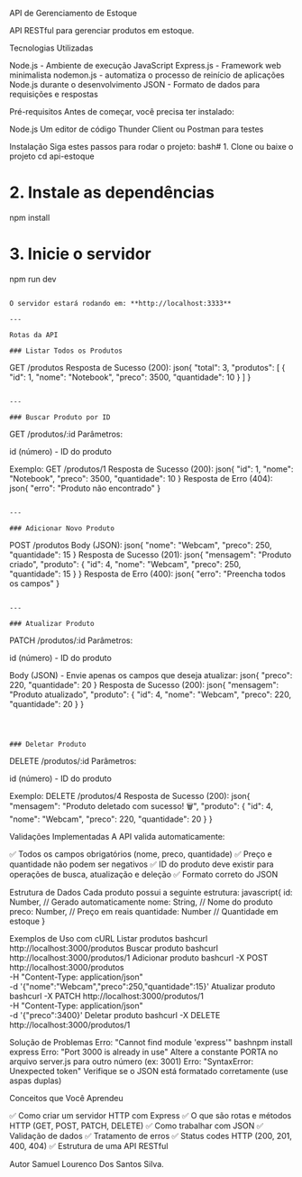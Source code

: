 API de Gerenciamento de Estoque

API RESTful para gerenciar produtos em estoque.

Tecnologias Utilizadas

Node.js - Ambiente de execução JavaScript
Express.js - Framework web minimalista
nodemon.js - automatiza o processo de reinício de aplicações Node.js durante o desenvolvimento
JSON - Formato de dados para requisições e respostas


Pré-requisitos
Antes de começar, você precisa ter instalado:

Node.js 
Um editor de código 
Thunder Client ou Postman para testes


Instalação
Siga estes passos para rodar o projeto:
bash# 1. Clone ou baixe o projeto
cd api-estoque

# 2. Instale as dependências
npm install

# 3. Inicie o servidor
npm run dev
```

O servidor estará rodando em: **http://localhost:3333**

---

Rotas da API

### Listar Todos os Produtos
```
GET /produtos
Resposta de Sucesso (200):
json{
  "total": 3,
  "produtos": [
    {
      "id": 1,
      "nome": "Notebook",
      "preco": 3500,
      "quantidade": 10
    }
  ]
}
```

---

### Buscar Produto por ID
```
GET /produtos/:id
Parâmetros:

id (número) - ID do produto

Exemplo: GET /produtos/1
Resposta de Sucesso (200):
json{
  "id": 1,
  "nome": "Notebook",
  "preco": 3500,
  "quantidade": 10
}
Resposta de Erro (404):
json{
  "erro": "Produto não encontrado"
}
```

---

### Adicionar Novo Produto
```
POST /produtos
Body (JSON):
json{
  "nome": "Webcam",
  "preco": 250,
  "quantidade": 15
}
Resposta de Sucesso (201):
json{
  "mensagem": "Produto criado",
  "produto": {
    "id": 4,
    "nome": "Webcam",
    "preco": 250,
    "quantidade": 15
  }
}
Resposta de Erro (400):
json{
  "erro": "Preencha todos os campos"
}
```

---

### Atualizar Produto
```
PATCH /produtos/:id
Parâmetros:

id (número) - ID do produto

Body (JSON) - Envie apenas os campos que deseja atualizar:
json{
  "preco": 220,
  "quantidade": 20
}
Resposta de Sucesso (200):
json{
  "mensagem": "Produto atualizado",
  "produto": {
    "id": 4,
    "nome": "Webcam",
    "preco": 220,
    "quantidade": 20
  }
}
```



### Deletar Produto
```
DELETE /produtos/:id
Parâmetros:

id (número) - ID do produto

Exemplo: DELETE /produtos/4
Resposta de Sucesso (200):
json{
  "mensagem": "Produto deletado com sucesso! 🗑️",
  "produto": {
    "id": 4,
    "nome": "Webcam",
    "preco": 220,
    "quantidade": 20
  }
}

Validações Implementadas
A API valida automaticamente:

✅ Todos os campos obrigatórios (nome, preco, quantidade)
✅ Preço e quantidade não podem ser negativos
✅ ID do produto deve existir para operações de busca, atualização e deleção
✅ Formato correto do JSON


Estrutura de Dados
Cada produto possui a seguinte estrutura:
javascript{
  id: Number,          // Gerado automaticamente
  nome: String,        // Nome do produto
  preco: Number,       // Preço em reais
  quantidade: Number   // Quantidade em estoque
}

Exemplos de Uso com cURL
Listar produtos
bashcurl http://localhost:3000/produtos
Buscar produto
bashcurl http://localhost:3000/produtos/1
Adicionar produto
bashcurl -X POST http://localhost:3000/produtos \
  -H "Content-Type: application/json" \
  -d '{"nome":"Webcam","preco":250,"quantidade":15}'
Atualizar produto
bashcurl -X PATCH http://localhost:3000/produtos/1 \
  -H "Content-Type: application/json" \
  -d '{"preco":3400}'
Deletar produto
bashcurl -X DELETE http://localhost:3000/produtos/1



Solução de Problemas
Erro: "Cannot find module 'express'"
bashnpm install express
Erro: "Port 3000 is already in use"
Altere a constante PORTA no arquivo server.js para outro número (ex: 3001)
Erro: "SyntaxError: Unexpected token"
Verifique se o JSON está formatado corretamente (use aspas duplas)

Conceitos que Você Aprendeu

✅ Como criar um servidor HTTP com Express
✅ O que são rotas e métodos HTTP (GET, POST, PATCH, DELETE)
✅ Como trabalhar com JSON
✅ Validação de dados
✅ Tratamento de erros
✅ Status codes HTTP (200, 201, 400, 404)
✅ Estrutura de uma API RESTful

Autor
Samuel Lourenco Dos Santos Silva.
